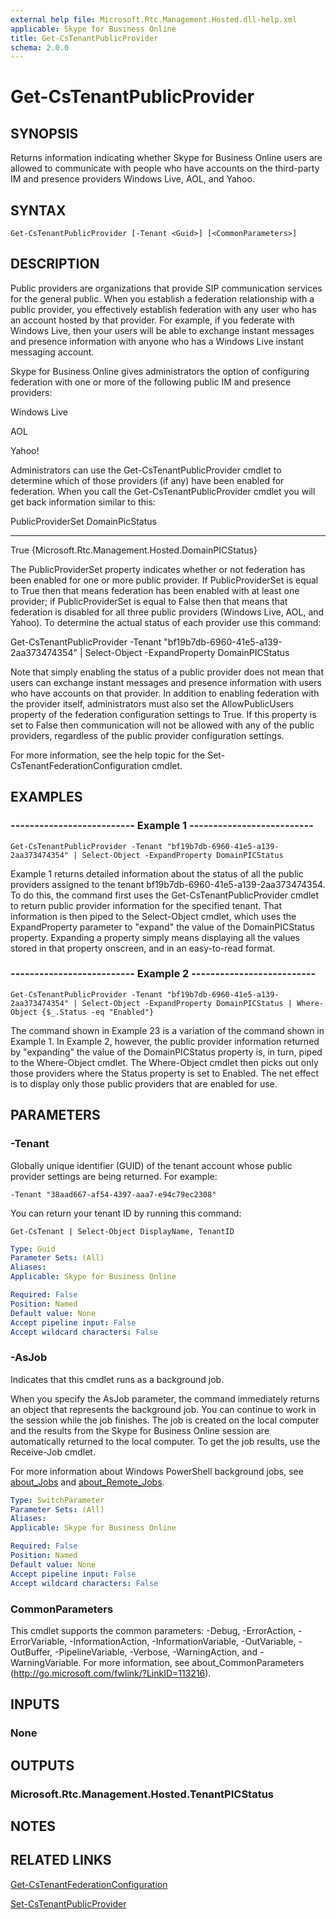 ```yaml
---
external help file: Microsoft.Rtc.Management.Hosted.dll-help.xml 
applicable: Skype for Business Online
title: Get-CsTenantPublicProvider
schema: 2.0.0
---
```


# Get-CsTenantPublicProvider

## SYNOPSIS
Returns information indicating whether Skype for Business Online users are allowed to communicate with people who have accounts on the third-party IM and presence providers Windows Live, AOL, and Yahoo.

## SYNTAX

```
Get-CsTenantPublicProvider [-Tenant <Guid>] [<CommonParameters>]
```

## DESCRIPTION
Public providers are organizations that provide SIP communication services for the general public.
When you establish a federation relationship with a public provider, you effectively establish federation with any user who has an account hosted by that provider.
For example, if you federate with Windows Live, then your users will be able to exchange instant messages and presence information with anyone who has a Windows Live instant messaging account.

Skype for Business Online gives administrators the option of configuring federation with one or more of the following public IM and presence providers:

Windows Live

AOL

Yahoo!

Administrators can use the Get-CsTenantPublicProvider cmdlet to determine which of those providers (if any) have been enabled for federation.
When you call the Get-CsTenantPublicProvider cmdlet you will get back information similar to this:

PublicProviderSet DomainPicStatus

------------------ ------------------------

True {Microsoft.Rtc.Management.Hosted.DomainPICStatus}

The PublicProviderSet property indicates whether or not federation has been enabled for one or more public provider.
If PublicProviderSet is equal to True then that means federation has been enabled with at least one provider; if PublicProviderSet is equal to False then that means that federation is disabled for all three public providers (Windows Live, AOL, and Yahoo).
To determine the actual status of each provider use this command:

Get-CsTenantPublicProvider -Tenant "bf19b7db-6960-41e5-a139-2aa373474354" | Select-Object -ExpandProperty DomainPICStatus

Note that simply enabling the status of a public provider does not mean that users can exchange instant messages and presence information with users who have accounts on that provider.
In addition to enabling federation with the provider itself, administrators must also set the AllowPublicUsers property of the federation configuration settings to True.
If this property is set to False then communication will not be allowed with any of the public providers, regardless of the public provider configuration settings.

For more information, see the help topic for the Set-CsTenantFederationConfiguration cmdlet.

## EXAMPLES

### -------------------------- Example 1 --------------------------
```
Get-CsTenantPublicProvider -Tenant "bf19b7db-6960-41e5-a139-2aa373474354" | Select-Object -ExpandProperty DomainPICStatus
```

Example 1 returns detailed information about the status of all the public providers assigned to the tenant bf19b7db-6960-41e5-a139-2aa373474354.
To do this, the command first uses the Get-CsTenantPublicProvider cmdlet to return public provider information for the specified tenant.
That information is then piped to the Select-Object cmdlet, which uses the ExpandProperty parameter to "expand" the value of the DomainPICStatus property.
Expanding a property simply means displaying all the values stored in that property onscreen, and in an easy-to-read format.

### -------------------------- Example 2 --------------------------
```
Get-CsTenantPublicProvider -Tenant "bf19b7db-6960-41e5-a139-2aa373474354" | Select-Object -ExpandProperty DomainPICStatus | Where-Object {$_.Status -eq "Enabled"}
```

The command shown in Example 23 is a variation of the command shown in Example 1.
In Example 2, however, the public provider information returned by "expanding" the value of the DomainPICStatus property is, in turn, piped to the Where-Object cmdlet.
The Where-Object cmdlet then picks out only those providers where the Status property is set to Enabled.
The net effect is to display only those public providers that are enabled for use.


## PARAMETERS

### -Tenant
Globally unique identifier (GUID) of the tenant account whose public provider settings are being returned.
For example:

`-Tenant "38aad667-af54-4397-aaa7-e94c79ec2308"`

You can return your tenant ID by running this command:

`Get-CsTenant | Select-Object DisplayName, TenantID`

```yaml
Type: Guid
Parameter Sets: (All)
Aliases: 
Applicable: Skype for Business Online

Required: False
Position: Named
Default value: None
Accept pipeline input: False
Accept wildcard characters: False
```

### -AsJob
Indicates that this cmdlet runs as a background job.

When you specify the AsJob parameter, the command immediately returns an object that represents the background job. You can continue to work in the session while the job finishes. The job is created on the local computer and the results from the Skype for Business Online session are automatically returned to the local computer. To get the job results, use the Receive-Job cmdlet.

For more information about Windows PowerShell background jobs, see [about_Jobs](https://docs.microsoft.com/en-us/powershell/module/microsoft.powershell.core/about/about_jobs?view=powershell-6) and [about_Remote_Jobs](https://docs.microsoft.com/en-us/powershell/module/microsoft.powershell.core/about/about_remote_jobs?view=powershell-6).

```yaml
Type: SwitchParameter
Parameter Sets: (All)
Aliases: 
Applicable: Skype for Business Online

Required: False
Position: Named
Default value: None
Accept pipeline input: False
Accept wildcard characters: False
```

### CommonParameters
This cmdlet supports the common parameters: -Debug, -ErrorAction, -ErrorVariable, -InformationAction, -InformationVariable, -OutVariable, -OutBuffer, -PipelineVariable, -Verbose, -WarningAction, and -WarningVariable. For more information, see about_CommonParameters (http://go.microsoft.com/fwlink/?LinkID=113216).

## INPUTS

### None


## OUTPUTS

### Microsoft.Rtc.Management.Hosted.TenantPICStatus


## NOTES


## RELATED LINKS

[Get-CsTenantFederationConfiguration](Get-CsTenantFederationConfiguration.md)

[Set-CsTenantPublicProvider](Set-CsTenantPublicProvider.md)

